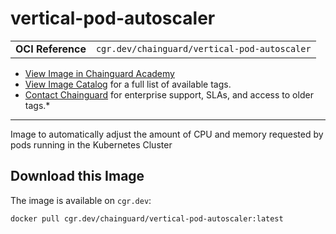 <!--monopod:start-->
# vertical-pod-autoscaler
| | |
| - | - |
| **OCI Reference** | `cgr.dev/chainguard/vertical-pod-autoscaler` |


* [View Image in Chainguard Academy](https://edu.chainguard.dev/chainguard/chainguard-images/reference/vertical-pod-autoscaler/overview/)
* [View Image Catalog](https://console.enforce.dev/images/catalog) for a full list of available tags.
* [Contact Chainguard](https://www.chainguard.dev/chainguard-images) for enterprise support, SLAs, and access to older tags.*

---
<!--monopod:end-->

<!--overview:start-->
Image to automatically adjust the amount of CPU and memory requested by pods running in the Kubernetes Cluster
<!--overview:end-->

<!--getting:start-->
## Download this Image
The image is available on `cgr.dev`:

```
docker pull cgr.dev/chainguard/vertical-pod-autoscaler:latest
```
<!--getting:end-->

<!--body:start-->
<!--body:end-->
